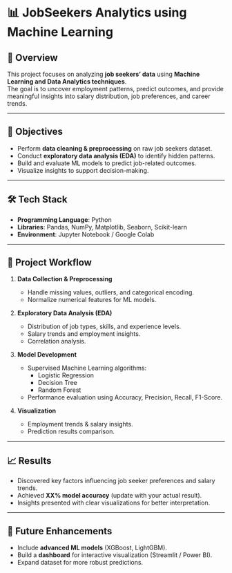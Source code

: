 # 📊 JobSeekers Analytics using Machine Learning  

## 🔹 Overview  
This project focuses on analyzing **job seekers’ data** using **Machine Learning and Data Analytics techniques**.  
The goal is to uncover employment patterns, predict outcomes, and provide meaningful insights into salary distribution, job preferences, and career trends.  

---

## 🚀 Objectives  
- Perform **data cleaning & preprocessing** on raw job seekers dataset.  
- Conduct **exploratory data analysis (EDA)** to identify hidden patterns.  
- Build and evaluate ML models to predict job-related outcomes.  
- Visualize insights to support decision-making.  

---

## 🛠️ Tech Stack  
- **Programming Language**: Python  
- **Libraries**: Pandas, NumPy, Matplotlib, Seaborn, Scikit-learn  
- **Environment**: Jupyter Notebook / Google Colab  

---

## 📂 Project Workflow  
1. **Data Collection & Preprocessing**  
   - Handle missing values, outliers, and categorical encoding.  
   - Normalize numerical features for ML models.  

2. **Exploratory Data Analysis (EDA)**  
   - Distribution of job types, skills, and experience levels.  
   - Salary trends and employment insights.  
   - Correlation analysis.  

3. **Model Development**  
   - Supervised Machine Learning algorithms:  
     - Logistic Regression  
     - Decision Tree  
     - Random Forest  
   - Performance evaluation using Accuracy, Precision, Recall, F1-Score.  

4. **Visualization**  
   - Employment trends & salary insights.  
   - Prediction results comparison.  

---

## 📈 Results  
- Discovered key factors influencing job seeker preferences and salary trends.  
- Achieved **XX% model accuracy** (update with your actual result).  
- Insights presented with clear visualizations for better interpretation.  

---

## 🔮 Future Enhancements  
- Include **advanced ML models** (XGBoost, LightGBM).  
- Build a **dashboard** for interactive visualization (Streamlit / Power BI).  
- Expand dataset for more robust predictions.  
